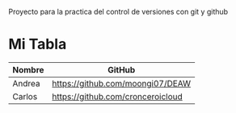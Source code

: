 Proyecto para la practica del control de versiones con git y github

# Mi Tabla

| Nombre       | GitHub       |
|------------------|-----------------|
| Andrea | https://github.com/moongi07/DEAW |
| Carlos | https://github.com/cronceroicloud |